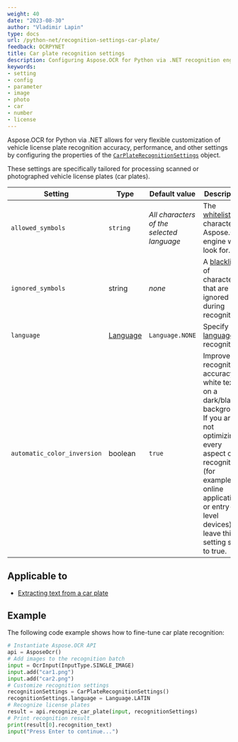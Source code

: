 ```yaml
---
weight: 40
date: "2023-08-30"
author: "Vladimir Lapin"
type: docs
url: /python-net/recognition-settings-car-plate/
feedback: OCRPYNET
title: Car plate recognition settings
description: Configuring Aspose.OCR for Python via .NET recognition engine for extracting text from car plate images or photographs.
keywords:
- setting
- config
- parameter
- image
- photo
- car
- number
- license
---
```


Aspose.OCR for Python via .NET allows for very flexible customization of vehicle license plate recognition accuracy, performance, and other settings by configuring the properties of the [`CarPlateRecognitionSettings`](https://reference.aspose.com/ocr/python-net/aspose.ocr/carplaterecognitionsettings/) object.

These settings are specifically tailored for processing scanned or photographed vehicle license plates (car plates).

Setting | Type | Default value | Description
------- | ---- | ------------- | -----------
`allowed_symbols` | `string` | _All characters of the selected language_ | The [whitelist](/ocr/python-net/characters-whitelist/) of characters Aspose.OCR engine will look for.
`ignored_symbols` | string | _none_ | A [blacklist](/ocr/python-net/characters-blacklist/) of characters that are ignored during recognition.
`language` | [Language](https://reference.aspose.com/ocr/python-net/aspose.ocr/language/) | `Language.NONE` | Specify a [language](/ocr/python-net/languages/) for recognition.
`automatic_color_inversion` | boolean | `true` | Improve recognition accuracy of white text on a dark/black background. If you are not optimizing every aspect of recognition (for example, for online applications or entry-level devices), leave this setting set to true.

## Applicable to

- [Extracting text from a car plate](/ocr/python-net/recognition/car-plate/)

## Example

The following code example shows how to fine-tune car plate recognition:

```python
# Instantiate Aspose.OCR API
api = AsposeOcr()
# Add images to the recognition batch
input = OcrInput(InputType.SINGLE_IMAGE)
input.add("car1.png")
input.add("car2.png")
# Customize recognition settings
recognitionSettings = CarPlateRecognitionSettings()
recognitionSettings.language = Language.LATIN
# Recognize license plates
result = api.recognize_car_plate(input, recognitionSettings)
# Print recognition result
print(result[0].recognition_text)
input("Press Enter to continue...")
```
